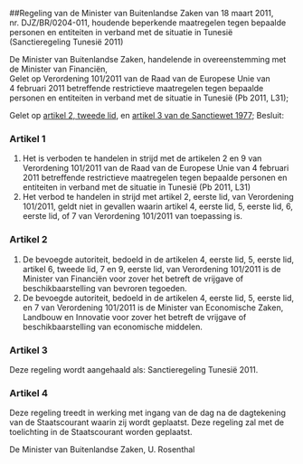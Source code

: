<meta http-equiv='Content-Type' content='text/html; charset=utf-8' />

##Regeling van de Minister van Buitenlandse Zaken van 18 maart 2011, nr. DJZ/BR/0204-011, houdende beperkende maatregelen tegen bepaalde personen en entiteiten in verband met de situatie in Tunesië (Sanctieregeling Tunesië 2011)

De Minister van Buitenlandse Zaken, handelende in overeenstemming met de Minister van Financiën,  
Gelet op Verordening 101/2011 van de Raad van de Europese Unie van 4 februari 2011 betreffende restrictieve maatregelen tegen bepaalde personen en entiteiten in verband met de situatie in Tunesië (Pb 2011, L31);

Gelet op [artikel 2, tweede lid](../../../../../wet/sanctiewet/1977/BWBR0003296/README.md), en [artikel 3 van de Sanctiewet 1977](../../../../../wet/sanctiewet/1977/BWBR0003296/README.md);
Besluit:    

### Artikel  1  

1.  Het is verboden te handelen in strijd met de artikelen 2 en 9 van Verordening 101/2011 van de Raad van de Europese Unie van 4 februari 2011 betreffende restrictieve maatregelen tegen bepaalde personen en entiteiten in verband met de situatie in Tunesië (Pb 2011, L31)   
2.  Het verbod te handelen in strijd met artikel 2, eerste lid, van Verordening 101/2011, geldt niet in gevallen waarin artikel 4, eerste lid, 5, eerste lid, 6, eerste lid, of 7 van Verordening 101/2011 van toepassing is.  

### Artikel  2  

1.  De bevoegde autoriteit, bedoeld in de artikelen 4, eerste lid, 5, eerste lid, artikel 6, tweede lid, 7 en 9, eerste lid, van Verordening 101/2011 is de Minister van Financiën voor zover het betreft de vrijgave of beschikbaarstelling van bevroren tegoeden.   
2.  De bevoegde autoriteit, bedoeld in de artikelen 4, eerste lid, 5, eerste lid, en 7 van Verordening 101/2011 is de Minister van Economische Zaken, Landbouw en Innovatie voor zover het betreft de vrijgave of beschikbaarstelling van economische middelen.  

### Artikel  3  

Deze regeling wordt aangehaald als: Sanctieregeling Tunesië 2011. 

### Artikel  4  

Deze regeling treedt in werking met ingang van de dag na de dagtekening van de Staatscourant waarin zij wordt geplaatst. 
Deze regeling zal met de toelichting in de Staatscourant worden geplaatst.  

De 
Minister van Buitenlandse Zaken, 
U. Rosenthal     
